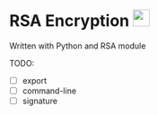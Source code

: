 # RSA Encryption <img src="https://emojis.slackmojis.com/emojis/images/1531849430/4246/blob-sunglasses.gif?1531849430" width="30"/>

Written with Python and RSA module

TODO:
- [ ] export
- [ ] command-line
- [ ] signature

